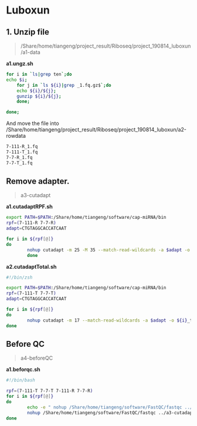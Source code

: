 # Luboxun

## 1. Unzip file

> /Share/home/tiangeng/project_result/Riboseq/project_190814_luboxun/a1-data

**a1.ungz.sh**
```sh
for i in `ls|grep ten`;do
echo $i;
    for j in `ls ${i}|grep _1.fq.gz$`;do
    echo ${i}/${j};
    gunzip ${i}/${j};
    done;

done;
```

And move the file into 
/Share/home/tiangeng/project_result/Riboseq/project_190814_luboxun/a2-rowdata
```sh
7-111-R_1.fq  
7-111-T_1.fq  
7-7-R_1.fq  
7-7-T_1.fq
```
## Remove adapter.

> a3-cutadapt

**a1.cutadaptRPF.sh**
```sh
export PATH=$PATH:/Share/home/tiangeng/software/cap-miRNA/bin
rpf=(7-111-R 7-7-R)
adapt=CTGTAGGCACCATCAAT

for i in ${rpf[@]}
do
        nohup cutadapt -m 25 -M 35 --match-read-wildcards -a $adapt -o ${i}_trimmed.fastq ../a2-rawdata/${i}_1.fq > ${i}_trimmed.log 2>&1 &
        done
```
**a2.cutadaptTotal.sh**
```sh
#!/bin/zsh

export PATH=$PATH:/Share/home/tiangeng/software/cap-miRNA/bin
rpf=(7-111-T 7-7-T)
adapt=CTGTAGGCACCATCAAT

for i in ${rpf[@]}
do
        nohup cutadapt -m 17 --match-read-wildcards -a $adapt -o ${i}_trimmed.fastq ../a2-rawdata/${i}_1.fq > ${i}_trimmed.log 2>&1 &
done
```
## Before QC

> a4-beforeQC

**a1.beforqc.sh**

```sh
#!/bin/bash

rpf=(7-111-T 7-7-T 7-111-R 7-7-R)
for i in ${rpf[@]}
do
        echo -e " nohup /Share/home/tiangeng/software/FastQC/fastqc ../a3-cutadapt/${i}_trimmed.fastq -o ./ > ${i}.log 2>&1 &";
        nohup /Share/home/tiangeng/software/FastQC/fastqc ../a3-cutadapt/${i}_trimmed.fastq -o ./ > ${i}.log 2>&1 & 
done
```

## 

